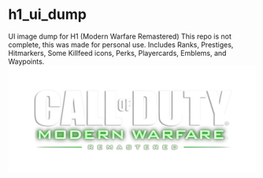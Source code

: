 # h1_ui_dump
UI image dump for H1 (Modern Warfare Remastered)
This repo is not complete, this was made for personal use.
Includes Ranks, Prestiges, Hitmarkers, Some Killfeed icons, Perks, Playercards, Emblems, and Waypoints.
<img src="/h1_logo_mw.png" alt="logo" title="Modern Warfare Remastered">
